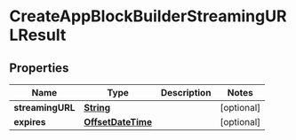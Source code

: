 

# CreateAppBlockBuilderStreamingURLResult


## Properties

| Name | Type | Description | Notes |
|------------ | ------------- | ------------- | -------------|
|**streamingURL** | [**String**](String.md) |  |  [optional] |
|**expires** | [**OffsetDateTime**](OffsetDateTime.md) |  |  [optional] |



